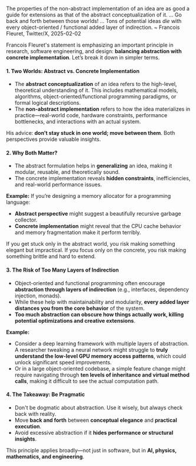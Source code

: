 The properties of the non-abstract implementation of an idea are as good a guide for extensions as that of the abstract conceptualization of it. ... Go back and forth between those worlds! ... Tons of potential ideas *die* with every object-oriented / functional added layer of indirection.
~ Francois Fleuret, Twitter/X, 2025-02-02


Francois Fleuret's statement is emphasizing an important principle in research, software engineering, and design: **balancing abstraction with concrete implementation**. Let’s break it down in simpler terms.

#### 1. **Two Worlds: Abstract vs. Concrete Implementation**
   - The **abstract conceptualization** of an idea refers to the high-level, theoretical understanding of it. This includes mathematical models, algorithms, object-oriented/functional programming paradigms, or formal logical descriptions.
   - The **non-abstract implementation** refers to how the idea materializes in practice—real-world code, hardware constraints, performance bottlenecks, and interactions with an actual system.

   His advice: **don’t stay stuck in one world; move between them**. Both perspectives provide valuable insights.

#### 2. **Why Both Matter?**
   - The abstract formulation helps in **generalizing** an idea, making it modular, reusable, and theoretically sound.
   - The concrete implementation reveals **hidden constraints**, inefficiencies, and real-world performance issues.

   **Example:**
   If you’re designing a memory allocator for a programming language:
   - **Abstract perspective** might suggest a beautifully recursive garbage collector.
   - **Concrete implementation** might reveal that the CPU cache behavior and memory fragmentation make it perform terribly.

   If you get stuck only in the abstract world, you risk making something elegant but impractical. If you focus only on the concrete, you risk making something brittle and hard to extend.

#### 3. **The Risk of Too Many Layers of Indirection**
   - Object-oriented and functional programming often encourage **abstraction through layers of indirection** (e.g., interfaces, dependency injection, monads).
   - While these help with maintainability and modularity, **every added layer distances you from the core behavior** of the system.
   - **Too much abstraction can obscure how things actually work, killing potential optimizations and creative extensions**.

   **Example:**
   - Consider a deep learning framework with multiple layers of abstraction. A researcher tweaking a neural network might struggle to **truly understand the low-level GPU memory access patterns**, which could unlock significant speed improvements.
   - Or in a large object-oriented codebase, a simple feature change might require navigating through **ten levels of inheritance and virtual method calls**, making it difficult to see the actual computation path.

#### 4. **The Takeaway: Be Pragmatic**
   - Don't be dogmatic about abstraction. Use it wisely, but always check back with reality.
   - Move **back and forth** between **conceptual elegance** and **practical execution**.
   - Avoid excessive abstraction if it **hides performance or structural insights**.

This principle applies broadly—not just in software, but in **AI, physics, mathematics, and engineering**.
